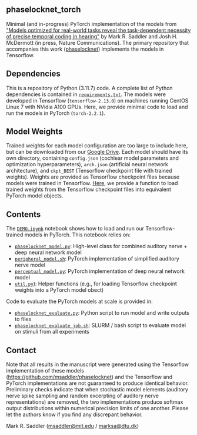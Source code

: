 ## phaselocknet_torch

Minimal (and in-progress) PyTorch implementation of the models from ["Models optimized for real-world tasks reveal the task-dependent necessity of precise temporal coding in hearing"](https://doi.org/10.1101/2024.04.21.590435) by Mark R. Saddler and Josh H. McDermott (in press, Nature Communications). The primary repository that accompanies this work ([phaselocknet](https://github.com/msaddler/phaselocknet)) implements the models in Tensorflow.

## Dependencies

This is a repository of Python (3.11.7) code. A complete list of Python dependencies is contained in [`requirements.txt`](requirements.txt). The models were developed in Tensorflow (`tensorflow-2.13.0`) on machines running CentOS Linux 7 with NVidia A100 GPUs. Here, we provide minimal code to load and run the models in PyTorch (`torch-2.2.1`).

## Model Weights

Trained weights for each model configuration are too large to include here, but can be downloaded from our [Google Drive](https://drive.google.com/drive/folders/1YgC7x6Ot84XZInlSyHK-9NQ0jhhGUS2z?usp=share_link). Each model should have its own directory, containing `config.json` (cochlear model parameters and optimization hyperparameters), `arch.json` (artificial neural network architecture), and `ckpt_BEST` (Tensorflow checkpoint file with trained weights). Weights are provided as Tensorflow checkpoint files because models were trained in Tensorflow. [Here](util.py), we provide a function to load trained weights from the Tensorflow checkpoint files into equivalent PyTorch model objects.

## Contents

The [`DEMO.ipynb`](DEMO.ipynb) notebook shows how to load and run our Tensorflow-trained models in PyTorch. This notebook relies on:
- [`phaselocknet_model.py`](phaselocknet_model.py): High-level class for combined auditory nerve + deep neural network model
- [`peripheral_model.sh`](peripheral_model.py): PyTorch implementation of simplified auditory nerve model
- [`perceptual_model.py`](perceptual_model.py): PyTorch implementation of deep neural network model
- [`util.py`](util.py)): Helper functions (e.g., for loading Tensorflow checkpoint weights into a PyTorch model obect)

Code to evaluate the PyTorch models at scale is provided in:
- [`phaselocknet_evaluate.py`](phaselocknet_evaluate.py): Python script to run model and write outputs to files
- [`phaselocknet_evaluate_job.sh`](phaselocknet_evaluate_job.sh): SLURM / bash script to evaluate model on stimuli from all experiments

## Contact

Note that all results in the manuscript were generated using the Tensorflow implementation of these models (https://github.com/msaddler/phaselocknet) and the Tensorflow and PyTorch implementations are not guaranteed to produce identical behavior. Preliminary checks indicate that when stochastic model elements (auditory nerve spike sampling and random excerpting of auditory nerve representations) are removed, the two implementations produce softmax output distributions within numerical precision limits of one another. Please let the authors know if you find any discrepant behavior.

Mark R. Saddler (msaddler@mit.edu / marksa@dtu.dk)
